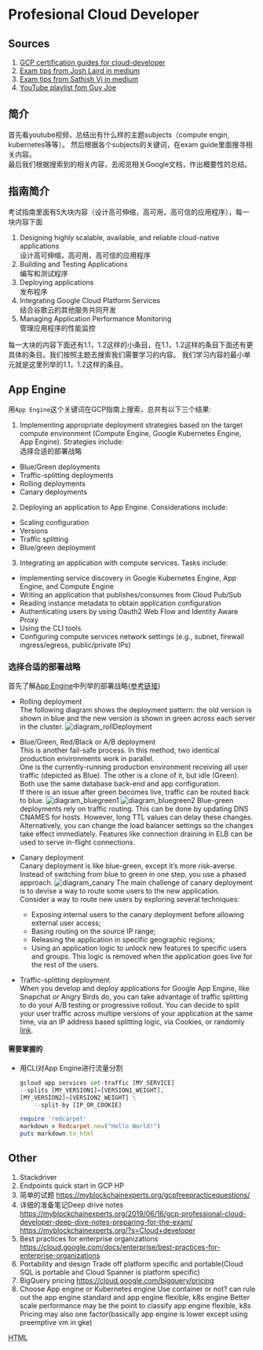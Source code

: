 # Profesional Cloud Developer


## Sources
1. [GCP certification guides for cloud-developer][gcp-cd]  
2. [Exam tips from Josh Laird in medium][medium1]  
3. [Exam tips from Sathish Vj in medium][medium2]
4. [YouTube playlist fom Guy Joe][youtube]


## 简介
首先看youtube视频，总结出有什么样的主题subjects（compute engin, kubernetes等等）。
然后根据各个subjects的关键词，在exam guide里面搜寻相关内容。  
最后我们根据搜索到的相关内容，去阅览相关Google文档，作出概要性的总结。


## 指南简介
考试指南里面有5大块内容（设计高可伸缩，高可用，高可信的应用程序），每一块内容下面

1. Designing highly scalable, available, and reliable cloud-native applications  
   设计高可伸缩，高可用，高可信的应用程序
2. Building and Testing Applications  
   编写和测试程序
3. Deploying applications  
   发布程序
4. Integrating Google Cloud Platform Services  
   结合谷歌云的其他服务共同开发
5. Managing Application Performance Monitoring  
   管理应用程序的性能监控
   
每一大块的内容下面还有1.1，1.2这样的小条目，在1.1，1.2这样的条目下面还有更具体的条目。我们按照主题去搜索我们需要学习的内容。
我们学习内容的最小单元就是这里列举的1.1，1.2这样的条目。
 
 
## App Engine
用`App Engine`这个关键词在GCP指南上搜索，总共有以下三个结果:

1. Implementing appropriate deployment strategies based on the target compute environment (Compute Engine, Google Kubernetes Engine, App Engine). Strategies include:  
   选择合适的部署战略
  - Blue/Green deployments
  - Traffic-splitting deployments
  - Rolling deployments
  - Canary deployments
2. Deploying an application to App Engine. Considerations include:  
  - Scaling configuration
  - Versions
  - Traffic splitting
  - Blue/green deployment
3. Integrating an application with compute services. Tasks include:
  - Implementing service discovery in Google Kubernetes Engine, App Engine, and Compute Engine
  - Writing an application that publishes/consumes from Cloud Pub/Sub
  - Reading instance metadata to obtain application configuration
  - Authenticating users by using Oauth2 Web Flow and Identity Aware Proxy
  - Using the CLI tools
  - Configuring compute services network settings (e.g., subnet, firewall ingress/egress, public/private IPs)

### 选择合适的部署战略
首先了解[App Engine](#App-Engine)中列举的部署战略([参考链接][deploymentStrategies])

- Rolling deployment  
The following diagram shows the deployment pattern: the old version is shown in blue and the new version is shown in green across each server in the cluster.
![diagram_rollDeployment][rollingDeployment]

- Blue/Green, Red/Black or A/B deployment  
  This is another fail-safe process. In this method, two identical production environments work in parallel.  
  One is the currently-running production environment receiving all user traffic (depicted as Blue). The other is a clone of it, but idle (Green). Both use the same database back-end and app configuration.  
  If there is an issue after green becomes live, traffic can be routed back to blue.
  ![diagram_bluegreen1][bluegreen1]
  ![diagram_bluegreen2][bluegreen2]
  Blue-green deployments rely on traffic routing. This can be done by updating DNS CNAMES for hosts. However, long TTL values can delay these changes. Alternatively, you can change the load balancer settings so the changes take effect immediately. Features like connection draining in ELB can be used to serve in-flight connections.
  
- Canary deployment  
Canary deployment is like blue-green, except it’s more risk-averse. Instead of switching from blue to green in one step, you use a phased approach.
![diagram_canary][canary]
The main challenge of canary deployment is to devise a way to route some users to the new application.  
Consider a way to route new users by exploring several techniques:

  - Exposing internal users to the canary deployment before allowing external user access;  
  - Basing routing on the source IP range;  
  - Releasing the application in specific geographic regions;  
  - Using an application logic to unlock new features to specific users and groups. This logic is removed when the application goes live for the rest of the users.

- Traffic-splitting deployment  
When you develop and deploy applications for Google App Engine, like Snapchat or Angry Birds do, you can take advantage of traffic splitting to do your A/B testing or progressive rollout. You can decide to split your user traffic across multipe versions of your application at the same time, via an IP address based splitting logic, via Cookies, or randomly [link](traffic-splitting).

#### 需要掌握的
- 用CLI对App Engine进行流量分割  
	```python
	gcloud app services set-traffic [MY_SERVICE]
	--splits [MY_VERSION1]=[VERSION1_WEIGHT],
	[MY_VERSION2]=[VERSION2_WEIGHT] \
	    --split-by [IP_OR_COOKIE]
	```
	```ruby
	require 'redcarpet'
	markdown = Redcarpet.new("Hello World!")
	puts markdown.to_html
	```


## Other
1. Stackdriver 
1. Endpoints quick start in GCP HP
1. 简单的试题
https://myblockchainexperts.org/gcpfreepracticequestions/
4. 详细的准备笔记Deep drive notes
https://myblockchainexperts.org/2019/06/16/gcp-professional-cloud-developer-deep-dive-notes-preparing-for-the-exam/
https://myblockchainexperts.org/?s=Cloud+developer
5. Best practices for enterprise organizations
https://cloud.google.com/docs/enterprise/best-practices-for-enterprise-organizations
6. Portability and design
Trade off platform specific and portable(Cloud SQL is portable and Cloud Spanner is platform specific)
7. BigQuery  pricing
https://cloud.google.com/bigquery/pricing
8. Choose App engine or Kubernetes engine
Use container or not? can rule out the app engine standard and app engine flexible, k8s engine
Better scale performance may be the point to classify app engine flexible, k8s
Pricing may also one factor(basically app engine is lower except using preemptive vm in gke)

<!-- ## Web links -->
[gcp-cd]: https://cloud.google.com/certification/guides/cloud-developer/
[medium1]: https://medium.com/@joshlaird/google-cloud-certified-professional-cloud-developer-exam-tips-6cbc5ddb9fb8
[medium2]: https://medium.com/@sathishvj/notes-from-my-beta-google-cloud-professional-cloud-developer-exam-e5826f6e5de1
[youtube]: https://www.youtube.com/watch?v=dAlhGSoMQaM&list=PLOYQCApvKhV3vB55UF4pRkq3IUdgTn6IY
[deploymentStrategies]: https://dev.to/mostlyjason/intro-to-deployment-strategies-blue-green-canary-and-more-3a3

<!--## Image links-->
[rollingDeployment]: https://res.cloudinary.com/practicaldev/image/fetch/s--RbA0NHA6--/c_limit%2Cf_auto%2Cfl_progressive%2Cq_auto%2Cw_880/https://thepracticaldev.s3.amazonaws.com/i/divuxihkun2p186c9mye.png "rolling deployment"
[bluegreen1]: https://res.cloudinary.com/practicaldev/image/fetch/s--fJ4tYKdy--/c_limit%2Cf_auto%2Cfl_progressive%2Cq_auto%2Cw_880/https://thepracticaldev.s3.amazonaws.com/i/78dk41w8qmuy9f9pvrf6.png "bluegreen old version"
[bluegreen2]: https://res.cloudinary.com/practicaldev/image/fetch/s--ca9C-wVZ--/c_limit%2Cf_auto%2Cfl_progressive%2Cq_auto%2Cw_880/https://thepracticaldev.s3.amazonaws.com/i/m664yyotixnqncprryf0.png "bulegreen new version"
[canary]: https://res.cloudinary.com/practicaldev/image/fetch/s--7PmOiuG9--/c_limit%2Cf_auto%2Cfl_progressive%2Cq_auto%2Cw_880/https://thepracticaldev.s3.amazonaws.com/i/zvf9rbd1x38umph98zro.png "canary"
[traffic-splitting]: https://googlecloud.tips/tips/008-traffic-splitting-with-app-engine/

<abbr title="Hyper Text Markup Language">HTML</abbr>  

